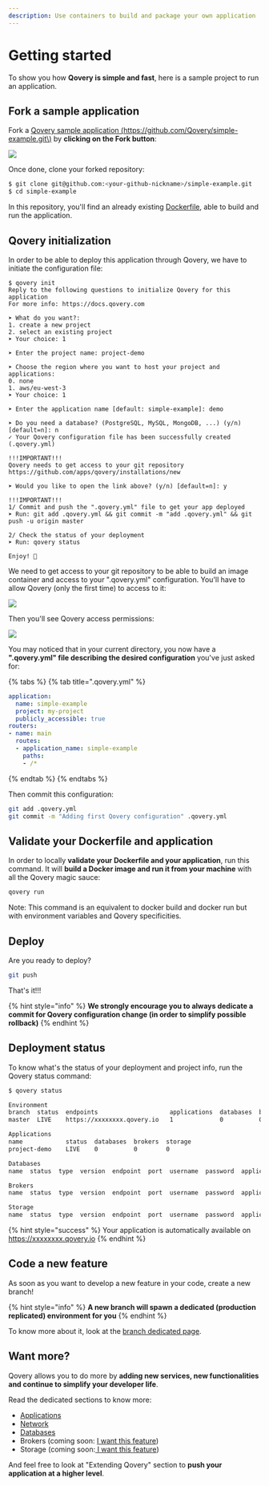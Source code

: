 ```yaml
---
description: Use containers to build and package your own application
---
```


# Getting started

To show you how **Qovery is simple and fast**, here is a sample project to run an application.

## Fork a sample application

Fork a [Qovery sample application \(https://github.com/Qovery/simple-example.git\)](https://github.com/Qovery/simple-example.git) by **clicking on the Fork button**:

![](../.gitbook/assets/github_fork.png)

Once done, clone your forked repository:

```bash
$ git clone git@github.com:<your-github-nickname>/simple-example.git
$ cd simple-example
```

In this repository, you'll find an already existing [Dockerfile](../services/applications/dockerfile.md), able to build and run the application.

## Qovery initialization

In order to be able to deploy this application through Qovery, we have to initiate the configuration file:

```text
$ qovery init
Reply to the following questions to initialize Qovery for this application
For more info: https://docs.qovery.com

➤ What do you want?:
1. create a new project
2. select an existing project
➤ Your choice: 1

➤ Enter the project name: project-demo

➤ Choose the region where you want to host your project and applications:
0. none
1. aws/eu-west-3
➤ Your choice: 1

➤ Enter the application name [default: simple-example]: demo

➤ Do you need a database? (PostgreSQL, MySQL, MongoDB, ...) (y/n) [default=n]: n
✓ Your Qovery configuration file has been successfully created (.qovery.yml)

!!!IMPORTANT!!!
Qovery needs to get access to your git repository
https://github.com/apps/qovery/installations/new

➤ Would you like to open the link above? (y/n) [default=n]: y

!!!IMPORTANT!!!
1/ Commit and push the ".qovery.yml" file to get your app deployed
➤ Run: git add .qovery.yml && git commit -m "add .qovery.yml" && git push -u origin master

2/ Check the status of your deployment
➤ Run: qovery status

Enjoy! 👋
```

We need to get access to your git repository to be able to build an image container and access to your ".qovery.yml" configuration. You'll have to allow Qovery \(only the first time\) to access to it:

![](../.gitbook/assets/gh_install_qovery.png)

Then you'll see Qovery access permissions:

![](../.gitbook/assets/gh_qovery_access.png)

You may noticed that in your current directory, you now have a **".qovery.yml" file describing the desired configuration** you've just asked for:

{% tabs %}
{% tab title=".qovery.yml" %}
```yaml
application:
  name: simple-example
  project: my-project
  publicly_accessible: true
routers:
- name: main
  routes:
  - application_name: simple-example
    paths:
    - /*
```
{% endtab %}
{% endtabs %}

Then commit this configuration:

```bash
git add .qovery.yml
git commit -m "Adding first Qovery configuration" .qovery.yml
```

## Validate your Dockerfile and application

In order to locally **validate your Dockerfile and your application**, run this command. It will **build a Docker image and run it from your machine** with all the Qovery magic sauce:

```bash
qovery run
```

Note: This command is an equivalent to docker build and docker run but with environment variables and Qovery specificities.

## Deploy

Are you ready to deploy?

```bash
git push
```

 That's it!!!

{% hint style="info" %}
**We strongly encourage you to always dedicate a commit for Qovery configuration change \(in order to simplify possible rollback\)**
{% endhint %}

## Deployment status

To know what's the status of your deployment and project info, run the Qovery status command:

```bash
$ qovery status

Environment
branch  status  endpoints                    applications  databases  brokers  storage
master  LIVE    https://xxxxxxxx.qovery.io   1             0          0        0

Applications
name            status  databases  brokers  storage
project-demo    LIVE    0          0        0

Databases
name  status  type  version  endpoint  port  username  password  application

Brokers
name  status  type  version  endpoint  port  username  password  application

Storage
name  status  type  version  endpoint  port  username  password  application
```

{% hint style="success" %}
Your application is automatically available on https://xxxxxxxx.qovery.io
{% endhint %}

## Code a new feature

As soon as you want to develop a new feature in your code, create a new branch!

{% hint style="info" %}
**A new branch will spawn a dedicated \(production replicated\) environment for you**
{% endhint %}

To know more about it, look at the [branch dedicated page](../extending-qovery/branches-and-environments.md).

## Want more?

Qovery allows you to do more by **adding new services, new functionalities and continue to simplify your developer life**.

Read the dedicated sections to know more:

* [Applications](../services/applications/)
* [Network](../services/network/)
* [Databases](../services/databases/)
* Brokers \(coming soon: [I want this feature](https://roadmap.qovery.com/tabs/1-under-consideration)\)
* Storage \(coming soon:[ I want this feature](https://roadmap.qovery.com/tabs/1-under-consideration)\)

And feel free to look at "Extending Qovery" section to **push your application at a higher level**.

